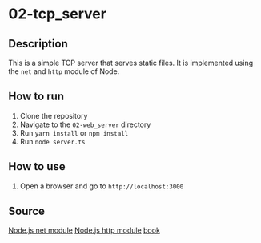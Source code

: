 
# 02-tcp_server

## Description
This is a simple TCP server that serves static files. It is implemented using the `net` and `http` module of Node.

## How to run
1. Clone the repository
2. Navigate to the `02-web_server` directory
3. Run `yarn install` or `npm install`
4. Run `node server.ts`

## How to use
1. Open a browser and go to `http://localhost:3000` 

## Source
[Node.js net module](https://nodejs.org/api/net.html)
[Node.js http module](https://nodejs.org/api/http.html)
[book](https://leanpub.com/byo_web_server/)